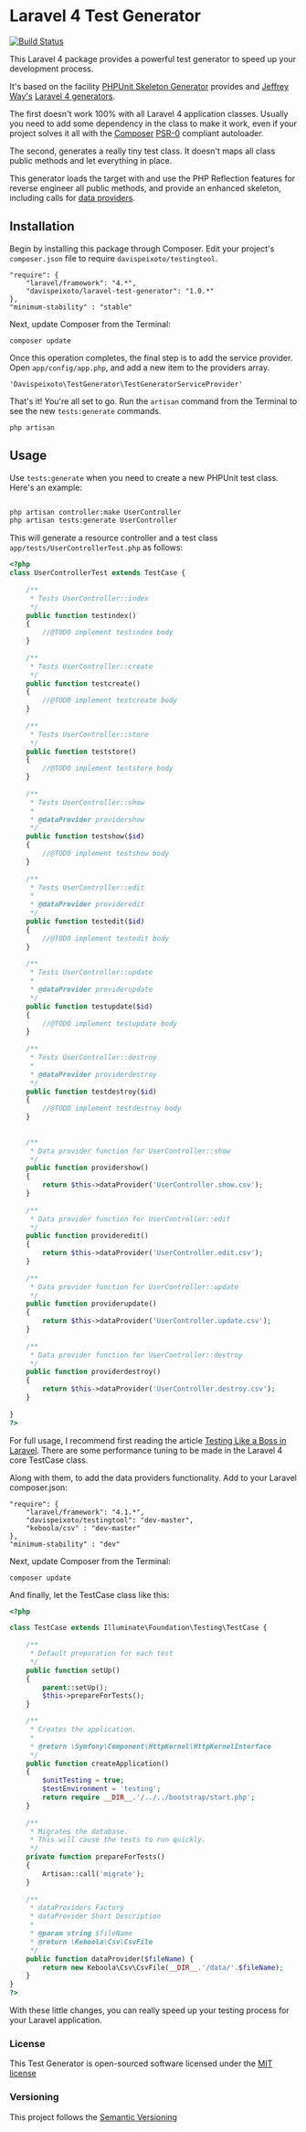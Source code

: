 Laravel 4 Test Generator
========================

[![Build Status](https://travis-ci.org/davispeixoto/Laravel-4-Test-Generator.svg?branch=master)](https://travis-ci.org/davispeixoto/Laravel-4-Test-Generator)

This Laravel 4 package provides a powerful test generator to speed up your development process.

It's based on the facility [PHPUnit Skeleton Generator](http://phpunit.de/manual/current/en/skeleton-generator.html) provides and [Jeffrey Way's](http://jeffrey-way.com/) [Laravel 4 generators](https://github.com/JeffreyWay/Laravel-4-Generators).

The first doesn't work 100% with all Laravel 4 application classes. Usually you need to add some dependency in the class to make it work, even if your project solves it all with the [Composer](https://getcomposer.org/) [PSR-0](https://github.com/php-fig/fig-standards/blob/master/accepted/PSR-0.md) compliant autoloader.

The second, generates a really tiny test class. It doesn't maps all class public methods and let everything in place.

This generator loads the target with and use the PHP Reflection features for reverse engineer all public methods, and provide an enhanced skeleton, including calls for [data providers](http://phpunit.de/manual/current/en/writing-tests-for-phpunit.html#writing-tests-for-phpunit.data-providers).

Installation
------------

Begin by installing this package through Composer. Edit your project's `composer.json` file to require `davispeixoto/testingtool`.

	"require": {
		"laravel/framework": "4.*",
		"davispeixoto/laravel-test-generator": "1.0.*"
	},
	"minimum-stability" : "stable"

Next, update Composer from the Terminal:

    composer update

Once this operation completes, the final step is to add the service provider. Open `app/config/app.php`, and add a new item to the providers array.

    'Davispeixoto\TestGenerator\TestGeneratorServiceProvider'

That's it! You're all set to go. Run the `artisan` command from the Terminal to see the new `tests:generate` commands.

    php artisan

Usage
-----

Use `tests:generate` when you need to create a new PHPUnit test class.
Here's an example:

```bash

php artisan controller:make UserController
php artisan tests:generate UserController
```

This will generate a resource controller and a test class `app/tests/UserControllerTest.php` as follows:

```php
<?php
class UserControllerTest extends TestCase {
	
	/**
	 * Tests UserController::index
	 */
	public function testindex()
	{
		//@TODO implement testindex body
	}
	
	/**
	 * Tests UserController::create
	 */
	public function testcreate()
	{
		//@TODO implement testcreate body
	}
	
	/**
	 * Tests UserController::store
	 */
	public function teststore()
	{
		//@TODO implement teststore body
	}
	
	/**
	 * Tests UserController::show
	 *
	 * @dataProvider providershow
	 */
	public function testshow($id)
	{
		//@TODO implement testshow body
	}
	
	/**
	 * Tests UserController::edit
	 *
	 * @dataProvider provideredit
	 */
	public function testedit($id)
	{
		//@TODO implement testedit body
	}
	
	/**
	 * Tests UserController::update
	 *
	 * @dataProvider providerupdate
	 */
	public function testupdate($id)
	{
		//@TODO implement testupdate body
	}
	
	/**
	 * Tests UserController::destroy
	 *
	 * @dataProvider providerdestroy
	 */
	public function testdestroy($id)
	{
		//@TODO implement testdestroy body
	}
	
	
	/**
	 * Data provider function for UserController::show
	 */
	public function providershow()
	{
		return $this->dataProvider('UserController.show.csv');
	}
	
	/**
	 * Data provider function for UserController::edit
	 */
	public function provideredit()
	{
		return $this->dataProvider('UserController.edit.csv');
	}
	
	/**
	 * Data provider function for UserController::update
	 */
	public function providerupdate()
	{
		return $this->dataProvider('UserController.update.csv');
	}
	
	/**
	 * Data provider function for UserController::destroy
	 */
	public function providerdestroy()
	{
		return $this->dataProvider('UserController.destroy.csv');
	}
	
}
?>
```

For full usage, I recommend first reading the article [Testing Like a Boss in Laravel](http://code.tutsplus.com/tutorials/testing-like-a-boss-in-laravel-models--net-30087). There are some performance tuning to be made in the Laravel 4 core TestCase class.

Along with them, to add the data providers functionality. Add to your Laravel composer.json:

	"require": {
		"laravel/framework": "4.1.*",
		"davispeixoto/testingtool": "dev-master",
		"keboola/csv" : "dev-master"
	},
	"minimum-stability" : "dev"
	
Next, update Composer from the Terminal:

    composer update
	
And finally, let the TestCase class like this:

```php
<?php

class TestCase extends Illuminate\Foundation\Testing\TestCase {
	
	/**
	 * Default preparation for each test
	 */
	public function setUp()
	{
		parent::setUp();
		$this->prepareForTests();
	}

	/**
	 * Creates the application.
	 *
	 * @return \Symfony\Component\HttpKernel\HttpKernelInterface
	 */
	public function createApplication()
	{
		$unitTesting = true;
		$testEnvironment = 'testing';
		return require __DIR__.'/../../bootstrap/start.php';
	}
	
	/**
	 * Migrates the database.
	 * This will cause the tests to run quickly.
	 */
	private function prepareForTests()
	{
		Artisan::call('migrate');
	}
	
	/**
	 * dataProviders Factory
	 * dataProvider Short Description
	 *
	 * @param string $fileName
	 * @return \Keboola\Csv\CsvFile
	 */
	public function dataProvider($fileName) {
		return new Keboola\Csv\CsvFile(__DIR__.'/data/'.$fileName);
	}
}
?>
```

With these little changes, you can really speed up your testing process for your Laravel application.

### License

This Test Generator is open-sourced software licensed under the [MIT license](http://opensource.org/licenses/MIT)

### Versioning

This project follows the [Semantic Versioning](http://semver.org/)
